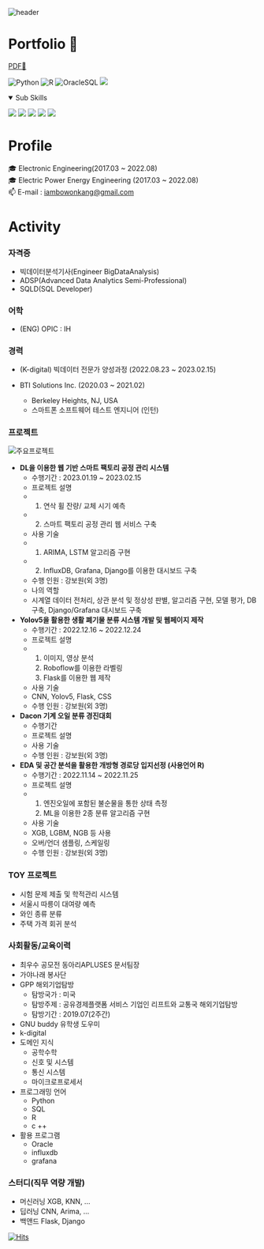 ![header](https://capsule-render.vercel.app/api?type=soft&color=0:A3DCBE,100:7BD1D2&text=Bowon%20Kang&fontAlign=30&animation=twinkling&fontColor=FFFFFF)



# Portfolio 📰
[PDF📘](https://drive.google.com/file/d/1rEVjd72ZYnmkJkYGBbbHwNwv-4GrUnAl/view?usp=sharing)


![Python](https://img.shields.io/badge/-Python-3178C6?style=flat-square&logo=Python&logoColor=white)
![R](https://img.shields.io/badge/-R-A8B9CC?style=flat-square&logo=R&logoColor=black)
![OracleSQL](https://img.shields.io/badge/-Oracle-FD5750?style=flat-square&logo=Oracle&logoColor=white)
<img src="https://img.shields.io/badge/Flask-000000?style=flat-square&logo=flask&logoColor=white">

<details open>
<summary>Sub Skills</summary>
<p></p>

<img src="https://img.shields.io/badge/Docker-2496ED?style=flat-square&logo=Docker&logoColor=white">
<img src="https://img.shields.io/badge/C++-00599C?style=flat-square&logo=cplusplus&logoColor=white">
<img src="https://img.shields.io/badge/html5-E34F26?style=flat-square&logo=html5&logoColor=white">
<img src="https://img.shields.io/badge/django-092E20?style=flat-square&logo=django&logoColor=white">
<img src="https://img.shields.io/badge/bootstrap-7952B3?style=flat-square&logo=bootstrap&logoColor=white">
</details>      



# Profile
🎓 Electronic Engineering(2017.03 ~ 2022.08)
<br>
🎓 Electric Power Energy Engineering (2017.03 ~ 2022.08)
<br>
📫 E-mail : iambowonkang@gmail.com
<br>


# Activity

### 자격증

- 빅데이터분석기사(Engineer BigDataAnalysis) <br>
- ADSP(Advanced Data Analytics Semi-Professional) <br>
- SQLD(SQL Developer) <br>

### 어학
- (ENG) OPIC : IH

### 경력

- (K-digital) 빅데이터 전문가 양성과정 (2022.08.23 ~ 2023.02.15)

- BTI Solutions Inc. (2020.03 ~ 2021.02)
    - Berkeley Heights, NJ, USA 
    - 스마트폰 소프트웨어 테스트 엔지니어 (인턴)


### 프로젝트
![주요프로젝트](https://github.com/hibobo98/hibobo98/assets/117331188/61265201-5dfd-4d84-9ecf-69791cd2a838)

- <strong> DL을 이용한 웹 기반 스마트 팩토리 공정 관리 시스템 </strong>
    - 수행기간 : 2023.01.19 ~ 2023.02.15
    - 프로젝트 설명 
    - 1) 연삭 휠 잔량/ 교체 시기 예측
    - 2) 스마트 팩토리 공정 관리 웹 서비스 구축
    - 사용 기술
    - 1) ARIMA, LSTM 알고리즘 구현
    - 2) InfluxDB, Grafana, Django를 이용한 대시보드 구축 
    - 수행 인원 : 강보원(외 3명)  
    - 나의 역할 
    - 시계열 데이터 전처리, 상관 분석 및 정상성 판별, 알고리즘 구현, 모델 평가, DB 구축, Django/Grafana 대시보드 구축 
- <strong> Yolov5을 활용한 생활 폐기물 분류 시스템 개발 및 웹페이지 제작 </strong>
    - 수행기간 : 2022.12.16 ~ 2022.12.24 
    - 프로젝트 설명
    - 1) 이미지, 영상 분석
      2) Roboflow를 이용한 라벨링
      3) Flask를 이용한 웹 제작 
    - 사용 기술
    - CNN, Yolov5, Flask, CSS
    - 수행 인원 : 강보원(외 3명)
- <strong> Dacon 기계 오일 분류 경진대회 </strong>
    - 수행기간
    - 프로젝트 설명
    - 사용 기술
    - 수행 인원 : 강보원(외 3명)
- <strong> EDA 및 공간 분석을 활용한 개방형 경로당 입지선정 (사용언어 R) </strong>
    - 수행기간 : 2022.11.14 ~ 2022.11.25
    - 프로젝트 설명
    - 1) 엔진오일에 포함된 불순물을 통한 상태 측정
      2) ML을 이용한 2종 분류 알고리즘 구현
    - 사용 기술
    - XGB, LGBM, NGB 등 사용
    - 오버/언더 샘플링, 스케일링 
    - 수행 인원 : 강보원(외 3명)


### TOY 프로젝트
- 시험 문제 제출 및 학적관리 시스템 
- 서울시 따릉이 대여량 예측 
- 와인 종류 분류
- 주택 가격 회귀 분석

### 사회활동/교육이력
- 최우수 공모전 동아리APLUSES 문서팀장
- 가야나래 봉사단 
- GPP 해외기업탐방
    - 탐방국가 : 미국
    - 탐방주제 : 공유경제플랫폼 서비스 기업인 리프트와 교통국 해외기업탐방
    - 탐방기간 : 2019.07(2주간)
- GNU buddy 유학생 도우미 
- k-digital 
- 도메인 지식 
    - 공학수학
    - 신호 및 시스템
    - 통신 시스템 
    - 마이크로프로세서
- 프로그래밍 언어 
    - Python 
    - SQL
    - R
    - c ++ 
- 활용 프로그램 
    - Oracle
    - influxdb
    - grafana

### 스터디(직무 역량 개발)
- 머신러닝 XGB, KNN, ...
- 딥러닝 CNN, Arima, ...
- 백앤드 Flask, Django

[![Hits](https://hits.seeyoufarm.com/api/count/incr/badge.svg?url=https%3A%2F%2Fgithub.com%2Fhibobo98&count_bg=%2379C83D&title_bg=%23555555&icon=iconify.svg&icon_color=%2383E690&title=hits&edge_flat=false)](https://hits.seeyoufarm.com)
